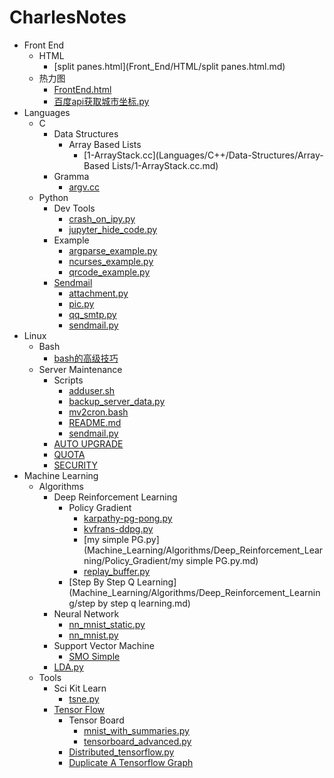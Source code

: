 # CharlesNotes

- Front End
  - HTML
    * [split panes.html](Front_End/HTML/split panes.html.md)
  - 热力图
    * [FrontEnd.html](Front_End/热力图/FrontEnd.html.md)
    * [百度api获取城市坐标.py](Front_End/热力图/百度api获取城市坐标.py.md)
- Languages
  - C
    - Data Structures
      - Array Based Lists
        * [1-ArrayStack.cc](Languages/C++/Data-Structures/Array-Based Lists/1-ArrayStack.cc.md)
    - Gramma
      * [argv.cc](Languages/C++/Gramma/argv.cc.md)
  - Python
    - Dev Tools
      * [crash_on_ipy.py](Languages/Python/DevTools/crash_on_ipy.py.md)
      * [jupyter_hide_code.py](Languages/Python/DevTools/jupyter_hide_code.py.md)
    - Example
      * [argparse_example.py](Languages/Python/Example/argparse_example.py.md)
      * [ncurses_example.py](Languages/Python/Example/ncurses_example.py.md)
      * [qrcode_example.py](Languages/Python/Example/qrcode_example.py.md)
    - [Sendmail](Languages/Python/sendmail/README.md)
      * [attachment.py](Languages/Python/sendmail/attachment.py.md)
      * [pic.py](Languages/Python/sendmail/pic.py.md)
      * [qq_smtp.py](Languages/Python/sendmail/qq_smtp.py.md)
      * [sendmail.py](Languages/Python/sendmail/sendmail.py.md)
- Linux
  - Bash
    * [bash的高级技巧](Linux/Bash/bash的高级技巧.md)
  - Server Maintenance
    - Scripts
      * [adduser.sh](Linux/Server_Maintenance/scripts/adduser.sh.md)
      * [backup_server_data.py](Linux/Server_Maintenance/scripts/backup_server_data.py.md)
      * [mv2cron.bash](Linux/Server_Maintenance/scripts/mv2cron.bash.md)
      * [README.md](Linux/Server_Maintenance/scripts/README.md.md)
      * [sendmail.py](Linux/Server_Maintenance/scripts/sendmail.py.md)
    * [AUTO UPGRADE](Linux/Server_Maintenance/AUTO_UPGRADE.md)
    * [QUOTA](Linux/Server_Maintenance/QUOTA.md)
    * [SECURITY](Linux/Server_Maintenance/SECURITY.md)
- Machine Learning
  - Algorithms
    - Deep Reinforcement Learning
      - Policy Gradient
        * [karpathy-pg-pong.py](Machine_Learning/Algorithms/Deep_Reinforcement_Learning/Policy_Gradient/karpathy-pg-pong.py.md)
        * [kvfrans-ddpg.py](Machine_Learning/Algorithms/Deep_Reinforcement_Learning/Policy_Gradient/kvfrans-ddpg.py.md)
        * [my simple PG.py](Machine_Learning/Algorithms/Deep_Reinforcement_Learning/Policy_Gradient/my simple PG.py.md)
        * [replay_buffer.py](Machine_Learning/Algorithms/Deep_Reinforcement_Learning/Policy_Gradient/replay_buffer.py.md)
      * [Step By Step Q Learning](Machine_Learning/Algorithms/Deep_Reinforcement_Learning/step by step q learning.md)
    - Neural Network
      * [nn_mnist_static.py](Machine_Learning/Algorithms/NeuralNetwork/nn_mnist_static.py.md)
      * [nn_mnist.py](Machine_Learning/Algorithms/NeuralNetwork/nn_mnist.py.md)
    - Support Vector Machine
      * [SMO Simple](Machine_Learning/Algorithms/SupportVectorMachine/SMO_Simple.md)
    * [LDA.py](Machine_Learning/Algorithms/LDA.py.md)
  - Tools
    - Sci Kit Learn
      * [tsne.py](Machine_Learning/Tools/SciKit-Learn/tsne.py.md)
    - [Tensor Flow](Machine_Learning/Tools/TensorFlow/README.md)
      - Tensor Board
        * [mnist_with_summaries.py](Machine_Learning/Tools/TensorFlow/TensorBoard/mnist_with_summaries.py.md)
        * [tensorboard_advanced.py](Machine_Learning/Tools/TensorFlow/TensorBoard/tensorboard_advanced.py.md)
      * [Distributed_tensorflow.py](Machine_Learning/Tools/TensorFlow/Distributed_tensorflow.py.md)
      * [Duplicate A Tensorflow Graph](Machine_Learning/Tools/TensorFlow/Duplicate_a_tensorflow_graph.md)
